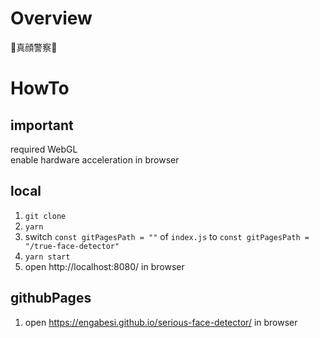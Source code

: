 # Overview

👮真顔警察👮

# HowTo

## important

required WebGL  
enable hardware acceleration in browser

## local

1. `git clone`
2. `yarn`
3. switch `const gitPagesPath = ""` of `index.js` to `const gitPagesPath = "/true-face-detector"`
4. `yarn start`
5. open http://localhost:8080/ in browser

## githubPages

1. open https://engabesi.github.io/serious-face-detector/ in browser
